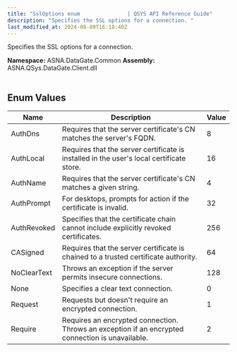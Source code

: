 ```yaml
---
title: "SslOptions enum               | QSYS API Reference Guide"
description: "Specifies the SSL options for a connection. "
last_modified_at: 2024-08-09T16:18:40Z
---
```


Specifies the SSL options for a connection.

**Namespace:** ASNA.DataGate.Common
**Assembly:** ASNA.QSys.DataGate.Client.dll
<br>
<br>

## Enum Values

| Name | Description | Value
| --- | --- | --- 
| AuthDns | Requires that the server certificate's CN matches the server's FQDN. | 8 |
| AuthLocal | Requires that the server certificate is installed in the user's local certificate store. | 16 |
| AuthName | Requires that the server certificate's CN matches a given string. | 4 |
| AuthPrompt | For desktops, prompts for action if the certificate is invalid. | 32 |
| AuthRevoked | Specifies that the certificate chain cannot include explicitly revoked certificates. | 256 |
| CASigned | Requires that the server certificate is chained to a trusted certificate authority. | 64 |
| NoClearText | Throws an exception if the server permits insecure connections. | 128 |
| None | Specifies a clear text connection. | 0 |
| Request | Requests but doesn't require an encrypted connection. | 1 |
| Require | Requires an encrypted connection. Throws an exception if an encrypted connection is unavailable. | 2 |
